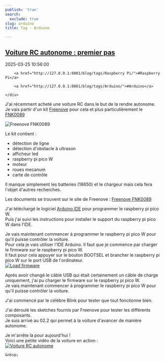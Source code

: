 ```yaml
---
publish: 'true'
search:
  exclude: true
slug: arduino
title: Tag - Arduino

---
```


<!--
  ~ MIT License
  ~
  ~ Copyright (c) 2023-2025 Maciej 'maQ' Kusz <maciej.kusz@gmail.com>
  ~
  ~ Permission is hereby granted, free of charge, to any person obtaining a copy
  ~ of this software and associated documentation files (the "Software"), to deal
  ~ in the Software without restriction, including without limitation the rights
  ~ to use, copy, modify, merge, publish, distribute, sublicense, and/or sell
  ~ copies of the Software, and to permit persons to whom the Software is
  ~ furnished to do so, subject to the following conditions:
  ~
  ~ The above copyright notice and this permission notice shall be included in all
  ~ copies or substantial portions of the Software.
  ~
  ~ THE SOFTWARE IS PROVIDED "AS IS", WITHOUT WARRANTY OF ANY KIND, EXPRESS OR
  ~ IMPLIED, INCLUDING BUT NOT LIMITED TO THE WARRANTIES OF MERCHANTABILITY,
  ~ FITNESS FOR A PARTICULAR PURPOSE AND NONINFRINGEMENT. IN NO EVENT SHALL THE
  ~ AUTHORS OR COPYRIGHT HOLDERS BE LIABLE FOR ANY CLAIM, DAMAGES OR OTHER
  ~ LIABILITY, WHETHER IN AN ACTION OF CONTRACT, TORT OR OTHERWISE, ARISING FROM,
  ~ OUT OF OR IN CONNECTION WITH THE SOFTWARE OR THE USE OR OTHER DEALINGS IN THE
  ~ SOFTWARE.
  -->


## [Voiture RC autonome : premier pas](http://127.0.0.1:8001/blog/voiture-rc-autonome-premier-pas/)

<!--suppress LongLine -->
<div class="post-extra">
    <div class="col">
        <p class="post-date">2025-03-25 10:56:00</p>
    </div>
    <div class="col">
    
        <a href="http://127.0.0.1:8001/blog/tags/Raspberry Pi/">#Raspberry Pi</a>
    
        <a href="http://127.0.0.1:8001/blog/tags/Arduino/">#Arduino</a>
    
    </div>
</div>

J'ai récemment acheté une voiture RC dans le but de la rendre autonome.  
Je vais partir d'un kit [Freenove](https://www.freenove.com/) pour cela et plus particulièrement le [FNK0089](https://store.freenove.com/products/fnk0089h?_pos=1&_sid=31c575e66&_ss=r)  

![Freenove FNK0089](https://store.freenove.com/cdn/shop/files/FNK0089L.MAIN.jpg?v=1704792844&width=1346)  

Le kit contient :  
- détection de ligne
- détection d'obstacle à ultrason
- afficheur led
- raspberry pi pico W
- moteur
- roues mecanum
- carte de contrôle

Il manque simplement les batteries (18650) et le chargeur mais cela fera l'objet d'autres recherches.  

Les documents se trouvent sur le site de Freenove : [Freenove FNK0089](https://freenove.com/FNK0089)

J'ai téléchargé le logiciel [Arduino IDE](https://www.arduino.cc/en/software) pour programmer le raspberry pi pico W.  
Puis j'ai suivi les instructions pour installer le support du raspberry pi pico W dans l'IDE.  

Je vais maintenant commencer à programmer le raspberry pi pico W pour qu'il puisse contrôler la voiture.  
Pour cela je vais utiliser l'IDE Arduino. Il faut que je commence par charger le firmware sur le raspberry pi pico W.  
Il faut pour cela appuyer sur le bouton BOOTSEL et brancher le raspberry pi pico W sur le port USB de l'ordinateur.  
[![Load firmware](https://img.youtube.com/vi/IZKpCz6LEdg/0.jpg)](https://www.youtube.com/watch?v=IZKpCz6LEdg)  

Après avoir changé le câble USB qui était certainement un câble de charge uniquement, j'ai pu charger le firmware sur le raspberry pi pico W.  
Je vais maintenant commencer à programmer le raspberry pi pico W pour qu'il puisse contrôler la voiture.  

J'ai commencé par le célèbre Blink pour tester que tout fonctionne bien.  

J'ai déroulé les sketches fournis par Freenove pour tester les différents composants.  
Je suis arrivé au 02.2 qui permet à la voiture d'avancer de manière autonome.  

Je m'arrête là pour aujourd'hui !  
Voici une petite vidéo de la voiture en action :  
[![Voiture RC autonome](https://img.youtube.com/vi/Cp-0RsHFpxo/sddefault.jpg)](https://youtube.com/shorts/Cp-0RsHFpxo)



<div class="post-link">

    &nbsp;

</div>

